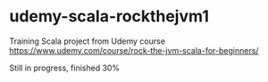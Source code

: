 # udemy-scala-rockthejvm1

Training Scala project from Udemy course
https://www.udemy.com/course/rock-the-jvm-scala-for-beginners/

Still in progress, finished 30%
